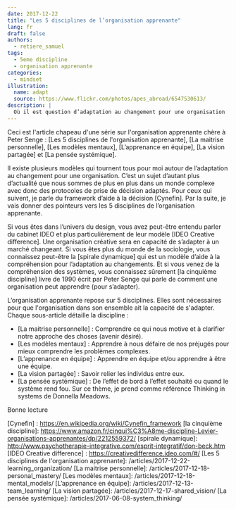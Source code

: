 ```yaml
---
date: 2017-12-22
title: "Les 5 disciplines de l’organisation apprenante"
lang: fr
draft: false
authors:
  - retiere_samuel
tags:
  - 5eme discipline
  - organisation apprenante
categories:
  - mindset
illustration:
  name: adapt
  source: https://www.flickr.com/photos/apes_abroad/6547530613/
description: |
  Où il est question d’adaptation au changement pour une organisation
---
```


Ceci est l'article chapeau d'une série sur l'organisation apprenante chère à Peter Senge : [Les 5 disciplines de l'organisation apprenante], [La maitrise personnelle], [Les modèles mentaux], [L’apprenance en équipe], [La vision partagée] et [La pensée systémique].

 Il existe plusieurs modèles qui tournent tous pour moi autour de l’adaptation au changement pour une organisation. C’est un sujet d’autant plus d’actualité que nous sommes de plus en plus dans un monde complexe avec donc des protocoles de prise de décision adaptés. Pour ceux qui suivent, je parle du framework d’aide à la décision [Cynefin]. Par la suite, je vais donner des pointeurs vers les 5 disciplines de l’organisation apprenante.

Si vous êtes dans l’univers du design, vous avez peut-être entendu parler du cabinet IDEO et plus particulièrement de leur modèle [IDEO Creative difference].  Une organisation créative sera en capacité de s’adapter à un marché changeant. Si vous êtes plus du monde de la sociologie, vous connaissez peut-être la [spirale dynamique] qui est un modèle d’aide à la compréhension pour l’adaptation au changements. Et si vous venez de la compréhension des systèmes, vous connaissez sûrement [la cinquième discipline] livre de 1990 écrit par Peter Senge qui parle de comment une organisation peut apprendre (pour s’adapter).

L’organisation apprenante repose sur 5 disciplines. Elles sont nécessaires pour que l'organisation dans son ensemble ait la capacité de s'adapter. Chaque sous-article détaille la discipline :
- [La maitrise personnelle] : Comprendre ce qui nous motive et à clarifier notre approche des choses (avenir désiré).
- [Les modèles mentaux] : Apprendre à nous défaire de nos préjugés pour mieux comprendre les problèmes complexes.
- [L’apprenance en équipe] : Apprendre en équipe et/ou apprendre à être une équipe.
- [La vision partagée] : Savoir relier les individus entre eux.
- [La pensée systémique] : De l’effet de bord à l’effet souhaité ou quand le système rend fou. Sur ce thème, je prend comme référence Thinking in systems de Donnella Meadows.

Bonne lecture

[Cynefin] : https://en.wikipedia.org/wiki/Cynefin_framework
[la cinquième discipline]: https://www.amazon.fr/cinqui%C3%A8me-discipline-Levier-organisations-apprenantes/dp/2212559372/
[spirale dynamique]: http://www.psychotherapie-integrative.com/esprit-integratif/don-beck.htm
[IDEO Creative difference] : https://creativedifference.ideo.com/#/
[Les 5 disciplines de l'organisation apprenante]: /articles/2017-12-22-learning_organization/
[La maitrise personnelle]: /articles/2017-12-18-personal_mastery/
[Les modèles mentaux]: /articles/2017-12-18-mental_models/
[L’apprenance en équipe]: /articles/2017-12-13-team_learning/
[La vision partagée]: /articles/2017-12-17-shared_vision/
[La pensée systémique]: /articles/2017-06-08-system_thinking/
